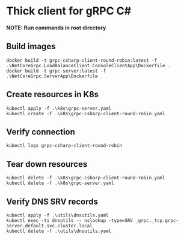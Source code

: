 # Thick client for gRPC C#

__NOTE: Run commands in root directory__

## Build images
```
docker build -t grpc-csharp-client-round-robin:latest -f .\NetCoreGrpc.LoadBalanceClient.ConsoleClientApp\Dockerfile .
docker build -t grpc-server:latest -f .\NetCoreGrpc.ServerApp\Dockerfile .
```

## Create resources in K8s
```
kubectl apply -f .\k8s\grpc-server.yaml
kubectl create -f .\k8s\grpc-csharp-client-round-robin.yaml
```

## Verify connection
```
kubectl logs grpc-csharp-client-round-robin
```

## Tear down resources
```
kubectl delete -f .\k8s\grpc-csharp-client-round-robin.yaml
kubectl delete -f .\k8s\grpc-server.yaml
```

## Verify DNS SRV records
```
kubectl apply -f .\utils\dnsutils.yaml
kubectl exec -ti dnsutils -- nslookup -type=SRV _grpc._tcp.grpc-server.default.svc.cluster.local
kubectl delete -f .\utils\dnsutils.yaml
```